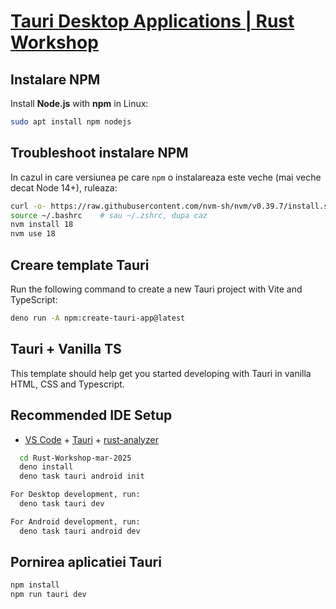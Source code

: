 
# [Tauri Desktop Applications | Rust Workshop](https://rust.ipworkshop.ro/docs/tauri)


## Instalare NPM

Install **Node.js** with **npm** in Linux:
```sh
sudo apt install npm nodejs
```


## Troubleshoot instalare NPM

In cazul in care versiunea pe care `npm` o instalareaza este veche (mai veche decat Node 14+),
ruleaza:


```sh
curl -o- https://raw.githubusercontent.com/nvm-sh/nvm/v0.39.7/install.sh | bash
source ~/.bashrc    # sau ~/.zshrc, dupa caz
nvm install 18
nvm use 18
```



## Creare template Tauri


Run the following command to create a new Tauri project with Vite and TypeScript:
```sh
deno run -A npm:create-tauri-app@latest
```

## Tauri + Vanilla TS

This template should help get you started developing with Tauri in vanilla HTML, CSS and Typescript.

## Recommended IDE Setup

- [VS Code](https://code.visualstudio.com/) + [Tauri](https://marketplace.visualstudio.com/items?itemName=tauri-apps.tauri-vscode) + [rust-analyzer](https://marketplace.visualstudio.com/items?itemName=rust-lang.rust-analyzer)



```sh
  cd Rust-Workshop-mar-2025
  deno install
  deno task tauri android init

For Desktop development, run:
  deno task tauri dev

For Android development, run:
  deno task tauri android dev

```


## Pornirea aplicatiei Tauri


```sh
npm install
npm run tauri dev
```